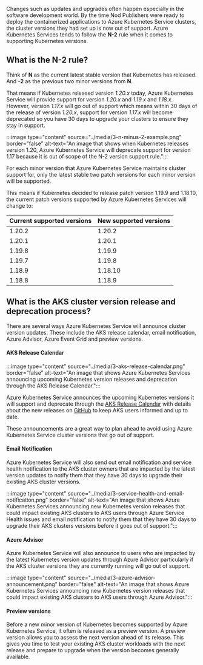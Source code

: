 Changes such as updates and upgrades often happen especially in the software development world. By the time Nod Publishers were ready to deploy the containerized applications to Azure Kubernetes Service clusters, the cluster versions they had set up is now out of support. Azure Kubernetes Services tends to follow the **N-2** rule when it comes to supporting Kubernetes versions. 

## What is the N-2 rule? 

Think of **N** as the current latest stable version that Kubernetes has released. And **-2** as the previous two minor versions from **N**.

That means if Kubernetes released version *1.20.x* today, Azure Kubernetes Service will provide support for version *1.20.x* and *1.19.x* and *1.18.x*. However, version *1.17.x* will go out of support which means within 30 days of the release of version *1.20.x*, support for version *1.17.x* will become deprecated so you have 30 days to upgrade your clusters to ensure they stay in support.

 :::image type="content" source="../media/3-n-minus-2-example.png" border="false" alt-text="An image that shows when Kubernetes releases version 1.20, Azure Kubernetes Service will deprecate support for version 1.17 because it is out of scope of the N-2 version support rule.":::

For each minor version that Azure Kubernetes Service maintains cluster support for, only the latest stable two patch versions for each minor version will be supported.

This means if Kubernetes decided to release patch version 1.19.9 and 1.18.10, the current patch versions supported by Azure Kubernetes Services will change to:

| Current supported versions | New supported versions | 
| :------------------------- | :--------------------- | 
| 1.20.2 | 1.20.2 | 
| 1.20.1 | 1.20.1 | 
| 1.19.8 | 1.19.9 | 
| 1.19.7 | 1.19.8 | 
| 1.18.9 | 1.18.10 | 
| 1.18.8 | 1.18.9 | 

## What is the AKS cluster version release and deprecation process?

There are several ways Azure Kubernetes Service will announce cluster version updates. These include the AKS release calendar, email notification, Azure Advisor, Azure Event Grid and preview versions.

#### AKS Release Calendar 
 :::image type="content" source="../media/3-aks-release-calendar.png" border="false" alt-text="An image that shows Azure Kubernetes Services announcing upcoming Kubernetes version releases and deprecation through the AKS Release Calendar.":::

Azure Kubernetes Service announces the upcoming Kubernetes versions it will support and deprecate through the [AKS Release Calendar](https://docs.microsoft.com/azure/aks/supported-kubernetes-versions#aks-kubernetes-release-calendar) with details about the new releases on [GitHub](https://github.com/Azure/AKS/releases) to keep AKS users informed and up to date.

These announcements are a great way to plan ahead to avoid using Azure Kubernetes Service cluster versions that go out of support.

#### Email Notification 
Azure Kubernetes Service will also send out email notification and service health notification to the AKS cluster owners that are impacted by the latest version updates to notify them that they have 30 days to upgrade their existing AKS cluster versions. 

 :::image type="content" source="../media/3-service-health-and-email-notification.png" border="false" alt-text="An image that shows Azure Kubernetes Services announcing new Kubernetes version releases that could impact existing AKS clusters to AKS users through Azure Service Health issues and email notification to notify them that they have 30 days to upgrade their AKS clusters versions before it goes out of support.":::

#### Azure Advisor 
Azure Kubernetes Service will also announce to users who are impacted by the latest Kubernetes version updates through Azure Advisor particularly if the AKS cluster versions they are currently running will go out of support. 

 :::image type="content" source="../media/3-azure-advisor-announcement.png" border="false" alt-text="An image that shows Azure Kubernetes Services announcing new Kubernetes version releases that could impact existing AKS clusters to AKS users through Azure Advisor.":::

#### Preview versions
Before a new minor version of Kubernetes becomes supported by Azure Kubernetes Service, it often is released as a preview version. A preview version allows you to assess the next version ahead of its release. This gives you time to test your existing AKS cluster workloads with the next release and prepare to upgrade when the version becomes generally available.

